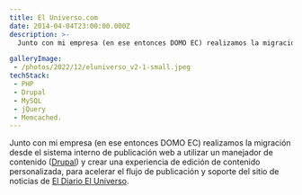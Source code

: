 ```yaml
---
title: El Universo.com
date: 2014-04-04T23:00:00.000Z
description: >-
  Junto con mi empresa (en ese entonces DOMO EC) realizamos la migración desde el sistema interno de publicación web a utilizar un manejador de contenido Drupal y crear una experiencia de edición de contenido personalizada, para acelerar el flujo de publicación y soporte del sitio de noticias de El Diario El Universo.

galleryImage:
 - /photos/2022/12/eluniverso_v2-1-small.jpeg
techStack:
 - PHP
 - Drupal
 - MySQL
 - jQuery
 - Memcached.
---
```


Junto con mi empresa (en ese entonces DOMO EC) realizamos la migración desde el sistema interno de publicación web a utilizar un manejador de contenido ([Drupal](https://drupal.org "Drupal")) y crear una experiencia de edición de contenido personalizada, para acelerar el flujo de publicación y soporte del sitio de noticias de [El Diario El Universo](https://www.eluniverso.com "El Universo").
